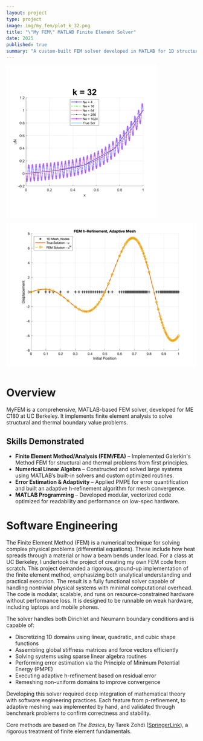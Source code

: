 ```yaml
---
layout: project
type: project
image: img/my_fem/plot_k_32.png
title: "\"My FEM\" MATLAB Finite Element Solver"
date: 2025
published: true
summary: "A custom-built FEM solver developed in MATLAB for 1D structural and thermal simulations using Galerkin’s method."
---
```


<div class="d-flex justify-content-center">
  <img class="img-fluid" src="../img/my_fem/plot_k_32.png" alt="My FEM Plot" style="height: 400px; object-fit: contain; margin-right: 5%;">
  <img class="img-fluid" src="../img/my_fem/adaptive_mesh.png" alt="Adaptive meshing!" style="height: 400px; object-fit: contain;">
</div>

# Overview

MyFEM is a comprehensive, MATLAB-based FEM solver, developed for ME C180 at UC Berkeley. It implements finite element analysis to solve structural and thermal boundary value problems. 

## Skills Demonstrated
- **Finite Element Method/Analysis (FEM/FEA)** – Implemented Galerkin's Method FEM for structural and thermal problems from first principles.  
- **Numerical Linear Algebra** – Constructed and solved large systems using MATLAB’s built-in solvers and custom optimized routines.  
- **Error Estimation & Adaptivity** – Applied PMPE for error quantification and built an adaptive h-refinement algorithm for mesh convergence.  
- **MATLAB Programming** – Developed modular, vectorized code optimized for readability and performance on low-spec hardware.  

# Software Engineering
The Finite Element Method (FEM) is a numerical technique for solving complex physical problems (differential equations). These include how heat spreads through a material or how a beam bends under load. For a class at UC Berkeley, I undertook the project of creating my own FEM code from scratch. This project demanded a rigorous, ground-up implementation of the finite element method, emphasizing both analytical understanding and practical execution. The result is a fully functional solver capable of handling nontrivial physical systems with minimal computational overhead. The code is modular, scalable, and runs on resource-constrained hardware without performance loss. It is designed to be runnable on weak hardware, including laptops and mobile phones.

The solver handles both Dirichlet and Neumann boundary conditions and is capable of:
- Discretizing 1D domains using linear, quadratic, and cubic shape functions
- Assembling global stiffness matrices and force vectors efficiently
- Solving systems using sparse linear algebra routines
- Performing error estimation via the Principle of Minimum Potential Energy (PMPE)
- Executing adaptive h-refinement based on residual error
- Remeshing non-uniform domains to improve convergence

Developing this solver required deep integration of mathematical theory with software engineering practices. Each feature from p-refinement, to adaptive meshing was implemented by hand, and validated through benchmark problems to confirm correctness and stability.

Core methods are based on _The Basics_, by Tarek Zohdi ([SpringerLink](https://link.springer.com/book/10.1007/978-3-319-70428-9)), a rigorous treatment of finite element fundamentals.

